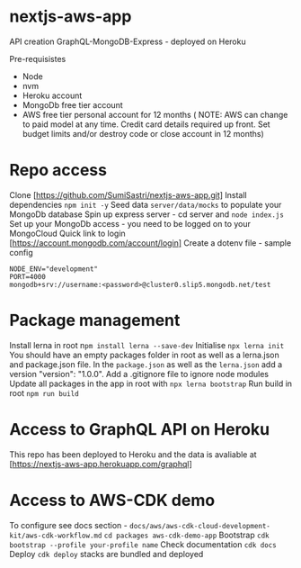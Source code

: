 # nextjs-aws-app
API creation GraphQL-MongoDB-Express - deployed on Heroku

Pre-requisistes
- Node
- nvm
- Heroku account
- MongoDb free tier account
- AWS free tier personal account for 12 months 
( NOTE: AWS can change to paid model at any time. Credit card details required up front. 
Set budget limits and/or destroy code or close account in 12 months)

# Repo access

Clone [https://github.com/SumiSastri/nextjs-aws-app.git]
Install dependencies `npm init -y`
Seed data `server/data/mocks` to populate your MongoDb database
Spin up express server - cd server and `node index.js`
Set up your MongoDb access - you need to be logged on to your MongoCloud
Quick link to login [https://account.mongodb.com/account/login]
Create a dotenv file - sample config

```
NODE_ENV="development"
PORT=4000
mongodb+srv://username:<password>@cluster0.slip5.mongodb.net/test
```
# Package management
Install lerna in root n`pm install lerna --save-dev`
Initialise `npx lerna init` 
You should have an empty packages folder in root as well as a lerna.json and package.json file. In the `package.json` as well as the `lerna.json` add a version "version": "1.0.0". Add a .gitignore file to ignore node modules
Update all packages in the app in root with `npx lerna bootstrap`
Run build in root `npm run build`

# Access to GraphQL API on Heroku

This repo has been deployed to Heroku and the data is avaliable at
[https://nextjs-aws-app.herokuapp.com/graphql]

# Access to AWS-CDK demo

To configure see docs section - `docs/aws/aws-cdk-cloud-development-kit/aws-cdk-workflow.md`
`cd packages aws-cdk-demo-app` 
Bootstrap `cdk bootstrap --profile your-profile name`
Check documentation `cdk docs`
Deploy `cdk deploy` stacks are bundled and deployed